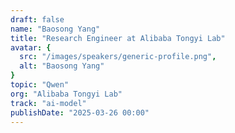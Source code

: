 ```yaml
---
draft: false
name: "Baosong Yang"
title: "Research Engineer at Alibaba Tongyi Lab"
avatar: {
  src: "/images/speakers/generic-profile.png",
  alt: "Baosong Yang"
}
topic: "Qwen"
org: "Alibaba Tongyi Lab"
track: "ai-model"
publishDate: "2025-03-26 00:00"
---
```

